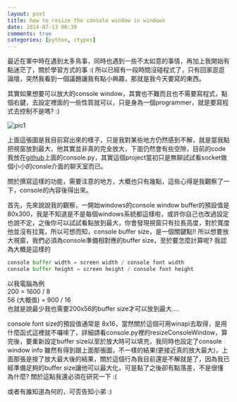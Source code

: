 ```yaml
---
layout: post
title: how to resize the console window in windows
date: 2014-07-13 06:39
comments: true
categories: [python, ctypes]
---
```



最近在軍中時在遇到太多鳥事，同時也遇到一些不太如意的事情，再加上我開始有點迷茫了，關於學習方式的事 :( 所以已經有一段時間沒碰程式了，只有回家逛逛論壇，突然我看到一個議題讓我有點小興趣，那就是我今天要寫的東西。  
  
其實如果想要可以放大的console window，其實也不難而且也不需要寫程式，點個右鍵，去設定裡面的一些性質就可以，只是身為一個programmer，就是要寫程式去控制不是嗎? :)  

![pic1][1]

上面這張圖是我目前寫出來的樣子，只是我對某些地方仍然感到不解，就是當我點把視窗放到最大，他其實並非真的完全放大，下面仍然會有些空隙，目前的code我放在[github][2]上面的console.py，其實這個project當初只是無聊試試看socket做個小小的consle介面的聊天室而已。  
  
關於撰寫這樣的功能，需要注意的地方，大概也只有幾點，這些心得是我觀察了一下，console的內容後得出來。  
  
首先，先來說說我的觀察，一開始windows的console window buffer的預設值是 80x300，我是不知道是不是每個windows系統都這樣啦，或許你自己也改過設定也說不定，之後你可以試試看點放到最大，你會發現視窗只有拉長高度，對於寬度他並沒有拉寬，所以可想而知，console buffer size，是一個關鍵點!! 所以想要放大視窗，我們必須為console準備相對應的buffer size，至於要怎麼計算呢? 我認為大概是這樣的  

```py
console buffer width = screen width / console font width  
console buffer height = screen height / console font height  
```

以我電腦為例  
200 = 1600 / 8  
56 (大概值) = 900 / 16  
也就是說最少我也需要200x56的buffer size才可以放到最大....  
  
console font size的預設值通常是 8x16，當然關於這個可用winapi去取得，是用什麼函式這裡就不囉嗦了，詳細請看console.py裡的resizeConsoleWindow，算完後，要重新設定buffer size以至於放大時可以填充，我同時也設定了console window info 雖然有得到跟上面那張圖，不一樣的結果(更接近真的放大最大)，上面那張是按了放大最大後的結果，關於這個行為我目前還是不解就是了，因為我已經準備足夠的buffer size讓他可以最大化，可是點了之後卻有點落差，不是很懂為什麼? 關於這點我還必須在研究一下 :(  
  
或者有誰知道為何的，可否告知小弟 :)

[1]: http://i.imgur.com/K7gZ63v.png
[2]: https://github.com/sillygod/my-travel-in-learning-python/tree/master/cli_chatroom
